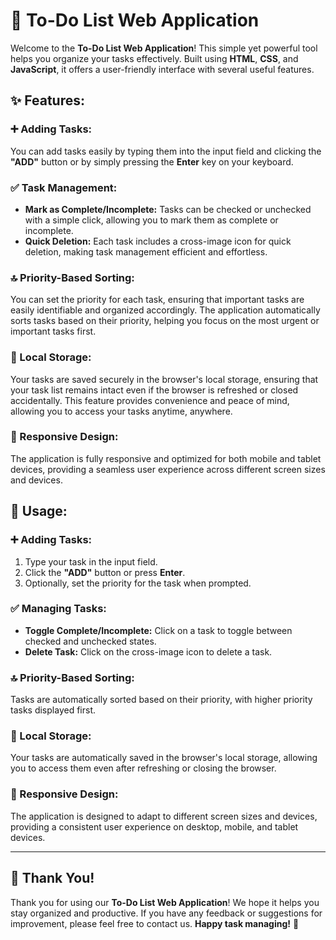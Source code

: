 # 📝 To-Do List Web Application

Welcome to the **To-Do List Web Application**! This simple yet powerful tool helps you organize your tasks effectively. Built using **HTML**, **CSS**, and **JavaScript**, it offers a user-friendly interface with several useful features.

## ✨ Features:

### ➕ Adding Tasks:
You can add tasks easily by typing them into the input field and clicking the **"ADD"** button or by simply pressing the **Enter** key on your keyboard.

### ✅ Task Management:
- **Mark as Complete/Incomplete:** Tasks can be checked or unchecked with a simple click, allowing you to mark them as complete or incomplete.
- **Quick Deletion:** Each task includes a cross-image icon for quick deletion, making task management efficient and effortless.

### 🔝 Priority-Based Sorting:
You can set the priority for each task, ensuring that important tasks are easily identifiable and organized accordingly. The application automatically sorts tasks based on their priority, helping you focus on the most urgent or important tasks first.

### 💾 Local Storage:
Your tasks are saved securely in the browser's local storage, ensuring that your task list remains intact even if the browser is refreshed or closed accidentally. This feature provides convenience and peace of mind, allowing you to access your tasks anytime, anywhere.

### 📱 Responsive Design:
The application is fully responsive and optimized for both mobile and tablet devices, providing a seamless user experience across different screen sizes and devices.

## 🚀 Usage:

### ➕ Adding Tasks:
1. Type your task in the input field.
2. Click the **"ADD"** button or press **Enter**.
3. Optionally, set the priority for the task when prompted.

### ✅ Managing Tasks:
- **Toggle Complete/Incomplete:** Click on a task to toggle between checked and unchecked states.
- **Delete Task:** Click on the cross-image icon to delete a task.

### 🔝 Priority-Based Sorting:
Tasks are automatically sorted based on their priority, with higher priority tasks displayed first.

### 💾 Local Storage:
Your tasks are automatically saved in the browser's local storage, allowing you to access them even after refreshing or closing the browser.

### 📱 Responsive Design:
The application is designed to adapt to different screen sizes and devices, providing a consistent user experience on desktop, mobile, and tablet devices.

---

## 🙏 Thank You!

Thank you for using our **To-Do List Web Application**! We hope it helps you stay organized and productive. If you have any feedback or suggestions for improvement, please feel free to contact us. **Happy task managing!** 🎉
